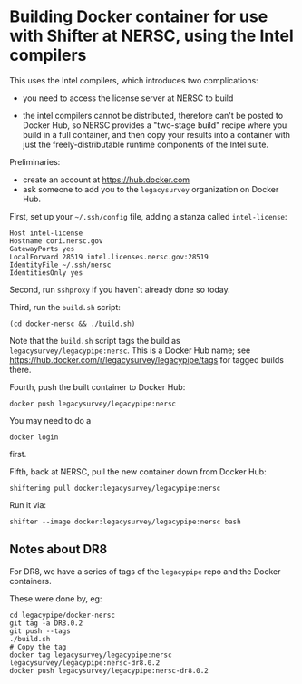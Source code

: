 # Building Docker container for use with Shifter at NERSC, using the Intel compilers

This uses the Intel compilers, which introduces two complications:
-   you need to access the license server at NERSC to build

-   the intel compilers cannot be distributed, therefore can't be posted to Docker Hub,
    so NERSC provides a "two-stage build" recipe where you build in a full container, and
    then copy your results into a container with just the freely-distributable runtime
    components of the Intel suite.

Preliminaries:

- create an account at <https://hub.docker.com>
- ask someone to add you to the `legacysurvey` organization on Docker Hub.

First, set up your `~/.ssh/config` file, adding a stanza called `intel-license`:

```
Host intel-license
Hostname cori.nersc.gov
GatewayPorts yes
LocalForward 28519 intel.licenses.nersc.gov:28519
IdentityFile ~/.ssh/nersc
IdentitiesOnly yes
```

Second, run `sshproxy` if you haven't already done so today.

Third, run the `build.sh` script:

```
(cd docker-nersc && ./build.sh)
```

Note that the `build.sh` script tags the build as
`legacysurvey/legacypipe:nersc`.  This is a Docker Hub name;
see <https://hub.docker.com/r/legacysurvey/legacypipe/tags> for
tagged builds there.

Fourth, push the built container to Docker Hub:

```
docker push legacysurvey/legacypipe:nersc
```

You may need to do a

```
docker login
```

first.

Fifth, back at NERSC, pull the new container down from Docker Hub:

```
shifterimg pull docker:legacysurvey/legacypipe:nersc
```

Run it via:
```
shifter --image docker:legacysurvey/legacypipe:nersc bash
```

## Notes about DR8

For DR8, we have a series of tags of the `legacypipe` repo and the Docker containers.

These were done by, eg:

```shell
cd legacypipe/docker-nersc
git tag -a DR8.0.2
git push --tags
./build.sh
# Copy the tag
docker tag legacysurvey/legacypipe:nersc legacysurvey/legacypipe:nersc-dr8.0.2
docker push legacysurvey/legacypipe:nersc-dr8.0.2
```
